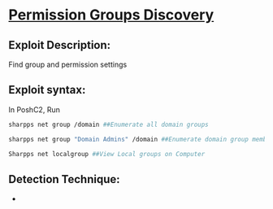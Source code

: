 # [Permission Groups Discovery](https://attack.mitre.org/techniques/T1069/)

## Exploit Description: 
Find group and permission settings


## Exploit syntax:
In PoshC2, Run
```sh
sharpps net group /domain ##Enumerate all domain groups

sharpps net group "Domain Admins" /domain ##Enumerate domain group members

Sharpps net localgroup ##View Local groups on Computer

```
## Detection Technique:
* 
